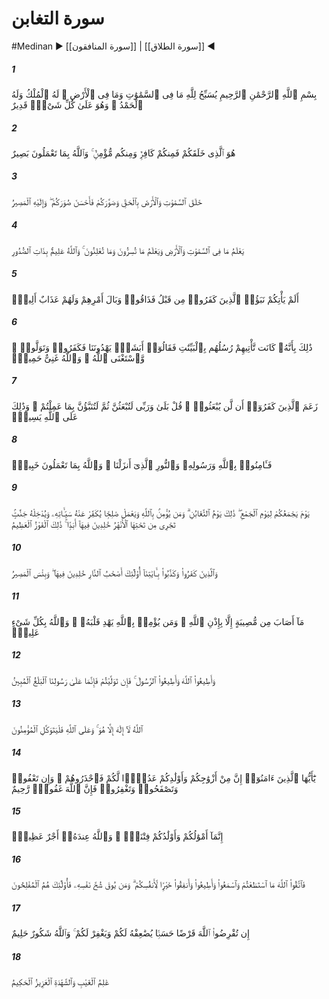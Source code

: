 # سورة التغابن
#Medinan
▶ [[سورة المنافقون]] | [[سورة الطلاق]] ◀
##### 1
<span class="ayah hovertext" data-hover="آنچه در آسمانها و آنچه در زمين است، خداوند را نيايش كند، فرمانروايى او راست، و سپاس او راست، و او بر هر كارى تواناست‌">بِسْمِ ٱللَّهِ ٱلرَّحْمَٰنِ ٱلرَّحِيمِ يُسَبِّحُ لِلَّهِ مَا فِى ٱلسَّمَٰوَٰتِ وَمَا فِى ٱلْأَرْضِ ۖ لَهُ ٱلْمُلْكُ وَلَهُ ٱلْحَمْدُ ۖ وَهُوَ عَلَىٰ كُلِّ شَىْءٍۢ قَدِيرٌ</span>
##### 2
<span class="ayah hovertext" data-hover="و اوست كه شما را آفريده است، و بعضى از شما كافرند، و بعضى از شما مؤمن‌اند، و خداوند به آنچه مى‌كنيد بيناست‌">هُوَ ٱلَّذِى خَلَقَكُمْ فَمِنكُمْ كَافِرٌۭ وَمِنكُم مُّؤْمِنٌۭ ۚ وَٱللَّهُ بِمَا تَعْمَلُونَ بَصِيرٌ</span>
##### 3
<span class="ayah hovertext" data-hover="آسمانها و زمين را به حق آفريد و شما را نقش و نگار كرد و پيكرهاى شما را بر آراست، و سير و سرانجام به سوى اوست‌">خَلَقَ ٱلسَّمَٰوَٰتِ وَٱلْأَرْضَ بِٱلْحَقِّ وَصَوَّرَكُمْ فَأَحْسَنَ صُوَرَكُمْ ۖ وَإِلَيْهِ ٱلْمَصِيرُ</span>
##### 4
<span class="ayah hovertext" data-hover="آنچه در آسمانها و زمين است مى‌داند و آنچه پنهان مى‌داريد و آنچه آشكار مى‌داريد، مى‌داند، و خداوند به راز دلها داناست‌">يَعْلَمُ مَا فِى ٱلسَّمَٰوَٰتِ وَٱلْأَرْضِ وَيَعْلَمُ مَا تُسِرُّونَ وَمَا تُعْلِنُونَ ۚ وَٱللَّهُ عَلِيمٌۢ بِذَاتِ ٱلصُّدُورِ</span>
##### 5
<span class="ayah hovertext" data-hover="آيا خبر كسانى كه پيش از اين كفرورزيدند به شما نرسيده است كه عقوبت كارشان را چشيدند و براى آنان عذابى دردناك [در پيش‌] است‌">أَلَمْ يَأْتِكُمْ نَبَؤُا۟ ٱلَّذِينَ كَفَرُوا۟ مِن قَبْلُ فَذَاقُوا۟ وَبَالَ أَمْرِهِمْ وَلَهُمْ عَذَابٌ أَلِيمٌۭ</span>
##### 6
<span class="ayah hovertext" data-hover="اين از آن است كه پيامبرانشان براى آنان پديده‌هاى شگرف آوردند، و گفتند آيا بشرى مى‌خواهد هدايتمان كند، پس كفر [و انكار]ورزيدند و روى بر تافتند و خداوند بى‌نيازى نمود و خداوند بى‌نياز ستوده است‌">ذَٰلِكَ بِأَنَّهُۥ كَانَت تَّأْتِيهِمْ رُسُلُهُم بِٱلْبَيِّنَٰتِ فَقَالُوٓا۟ أَبَشَرٌۭ يَهْدُونَنَا فَكَفَرُوا۟ وَتَوَلَّوا۟ ۚ وَّٱسْتَغْنَى ٱللَّهُ ۚ وَٱللَّهُ غَنِىٌّ حَمِيدٌۭ</span>
##### 7
<span class="ayah hovertext" data-hover="كافران پنداشته‌اند كه هرگز برانگيخته نمى‌شوند، بگو آرى سوگند به پروردگارم كه برانگيخته خواهيد شد، سپس از [حقيقت‌] آنچه كرده‌ايد، آگاهتان كنند، و اين بر خداوند آسان است‌">زَعَمَ ٱلَّذِينَ كَفَرُوٓا۟ أَن لَّن يُبْعَثُوا۟ ۚ قُلْ بَلَىٰ وَرَبِّى لَتُبْعَثُنَّ ثُمَّ لَتُنَبَّؤُنَّ بِمَا عَمِلْتُمْ ۚ وَذَٰلِكَ عَلَى ٱللَّهِ يَسِيرٌۭ</span>
##### 8
<span class="ayah hovertext" data-hover="پس به خداوند و پيامبر او و نورى كه فرو فرستاده‌ايم ايمان آوريد، و خداوند به آنچه مى‌كنيد آگاه است‌">فَـَٔامِنُوا۟ بِٱللَّهِ وَرَسُولِهِۦ وَٱلنُّورِ ٱلَّذِىٓ أَنزَلْنَا ۚ وَٱللَّهُ بِمَا تَعْمَلُونَ خَبِيرٌۭ</span>
##### 9
<span class="ayah hovertext" data-hover="روزى كه براى روز محشر گردتان آورد، آن روز تغابن است و هر كس به خداوند ايمان آورد و نيكوكارى كند، گناهانش را از او مى‌زدايد، و او را به بوستانهايى كه جويباران از فرودست آن جارى است، درآورد، كه جاودانه در آن باشند، اين رستگارى بزرگ است‌">يَوْمَ يَجْمَعُكُمْ لِيَوْمِ ٱلْجَمْعِ ۖ ذَٰلِكَ يَوْمُ ٱلتَّغَابُنِ ۗ وَمَن يُؤْمِنۢ بِٱللَّهِ وَيَعْمَلْ صَٰلِحًۭا يُكَفِّرْ عَنْهُ سَيِّـَٔاتِهِۦ وَيُدْخِلْهُ جَنَّٰتٍۢ تَجْرِى مِن تَحْتِهَا ٱلْأَنْهَٰرُ خَٰلِدِينَ فِيهَآ أَبَدًۭا ۚ ذَٰلِكَ ٱلْفَوْزُ ٱلْعَظِيمُ</span>
##### 10
<span class="ayah hovertext" data-hover="و كسانى كه به آيات ما كفر و انكار ورزيده‌اند، اينان دوزخيانند، جاودانه در آنند و بد سرانجامى است‌">وَٱلَّذِينَ كَفَرُوا۟ وَكَذَّبُوا۟ بِـَٔايَٰتِنَآ أُو۟لَٰٓئِكَ أَصْحَٰبُ ٱلنَّارِ خَٰلِدِينَ فِيهَا ۖ وَبِئْسَ ٱلْمَصِيرُ</span>
##### 11
<span class="ayah hovertext" data-hover="هيچ مصيبتى [به كسى‌] نرسد مگر به اذن الهى، و هر كس به خداوند ايمان آورد [او] دلش را هدايت كند، و خداوند به هر چيزى داناست‌">مَآ أَصَابَ مِن مُّصِيبَةٍ إِلَّا بِإِذْنِ ٱللَّهِ ۗ وَمَن يُؤْمِنۢ بِٱللَّهِ يَهْدِ قَلْبَهُۥ ۚ وَٱللَّهُ بِكُلِّ شَىْءٍ عَلِيمٌۭ</span>
##### 12
<span class="ayah hovertext" data-hover="و از خداوند اطاعت كنيد، و از پيامبر [هم‌] اطاعت كنيد، و اگر روى برتابيد [بدانيد كه‌] بر پيامبر ما فقط پيام رسانى آشكار است‌">وَأَطِيعُوا۟ ٱللَّهَ وَأَطِيعُوا۟ ٱلرَّسُولَ ۚ فَإِن تَوَلَّيْتُمْ فَإِنَّمَا عَلَىٰ رَسُولِنَا ٱلْبَلَٰغُ ٱلْمُبِينُ</span>
##### 13
<span class="ayah hovertext" data-hover="خداوند است كه خدايى جز او نيست، و مؤمنان فقط بر خداوند بايد توكل كنند">ٱللَّهُ لَآ إِلَٰهَ إِلَّا هُوَ ۚ وَعَلَى ٱللَّهِ فَلْيَتَوَكَّلِ ٱلْمُؤْمِنُونَ</span>
##### 14
<span class="ayah hovertext" data-hover="اى مؤمنان بى‌گمان از ميان همسران و فرزندانتان بعضى دشمن شما هستند، از آنان بر حذر باشيد، و اگر گذشت و بخشايش پيشه كنيد و درگذريد، خداوند هم آمرزگار مهربان است‌">يَٰٓأَيُّهَا ٱلَّذِينَ ءَامَنُوٓا۟ إِنَّ مِنْ أَزْوَٰجِكُمْ وَأَوْلَٰدِكُمْ عَدُوًّۭا لَّكُمْ فَٱحْذَرُوهُمْ ۚ وَإِن تَعْفُوا۟ وَتَصْفَحُوا۟ وَتَغْفِرُوا۟ فَإِنَّ ٱللَّهَ غَفُورٌۭ رَّحِيمٌ</span>
##### 15
<span class="ayah hovertext" data-hover="همانا اموال و اولاد شما مايه آزمون [و دردسر]اند، و پاداش بيكران فقط نزد خداوند است‌">إِنَّمَآ أَمْوَٰلُكُمْ وَأَوْلَٰدُكُمْ فِتْنَةٌۭ ۚ وَٱللَّهُ عِندَهُۥٓ أَجْرٌ عَظِيمٌۭ</span>
##### 16
<span class="ayah hovertext" data-hover="تا آنجا كه بتوانيد از خداوند پروا كنيد و [حق را] بشنويد و اطاعت پيشه كنيد و به انفاق بپردازيد كه به خير خودتان است، و كسانى كه از آزمندى نفس خويش در امان مانند رستگارند">فَٱتَّقُوا۟ ٱللَّهَ مَا ٱسْتَطَعْتُمْ وَٱسْمَعُوا۟ وَأَطِيعُوا۟ وَأَنفِقُوا۟ خَيْرًۭا لِّأَنفُسِكُمْ ۗ وَمَن يُوقَ شُحَّ نَفْسِهِۦ فَأُو۟لَٰٓئِكَ هُمُ ٱلْمُفْلِحُونَ</span>
##### 17
<span class="ayah hovertext" data-hover="اگر در راه خداوند قرض‌الحسنه دهيد، براى شما [اجرش را] دو چندان كند و شما را بيامرزد، و خداوند قدردان بردبار است‌">إِن تُقْرِضُوا۟ ٱللَّهَ قَرْضًا حَسَنًۭا يُضَٰعِفْهُ لَكُمْ وَيَغْفِرْ لَكُمْ ۚ وَٱللَّهُ شَكُورٌ حَلِيمٌ</span>
##### 18
<span class="ayah hovertext" data-hover="داناى پنهان و پيدا [و] پيروزمند فرزانه است‌">عَٰلِمُ ٱلْغَيْبِ وَٱلشَّهَٰدَةِ ٱلْعَزِيزُ ٱلْحَكِيمُ</span>

